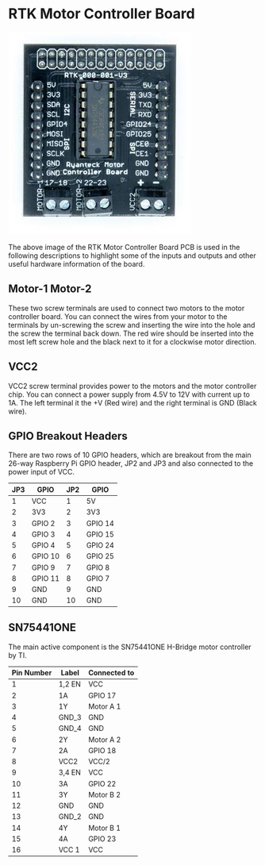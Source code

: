 # RTK Motor Controller Board

![rtkmcb](../img/rtkmcb.jpg)

The above image of the RTK Motor Controller Board PCB is used in the following descriptions to highlight some of the inputs and outputs and other useful hardware information of the board.

## Motor-1 Motor-2

These two screw terminals are used to connect two motors to the motor controller board. You can connect the wires from your motor to the terminals by un-screwing the screw and inserting the wire into the hole and the screw the terminal back down. The red wire should be inserted into the most left screw hole and the black next to it for a clockwise motor direction.

## VCC2

VCC2 screw terminal provides power to the motors and the motor controller chip. You can connect a power supply from 4.5V to 12V  with current up to 1A. The left terminal it the +V (Red wire) and the right terminal is GND (Black wire).

## GPIO Breakout Headers

There are two rows of 10 GPIO headers, which are breakout from the main 26-way Raspberry Pi GPIO header, JP2 and JP3 and also connected to the power input of VCC.

| JP3 | GPIO | JP2 | GPIO |
|-----|------|-----|------|
| 1   | VCC  | 1   | 5V      |
| 2   | 3V3  | 2   | 3V3     |
| 3   | GPIO 2| 3  | GPIO 14 |
| 4   | GPIO 3| 4  | GPIO 15 |
| 5   | GPIO 4| 5  | GPIO 24 |
| 6   | GPIO 10| 6 | GPIO 25 |
| 7   | GPIO 9| 7  | GPIO 8  |
| 8   | GPIO 11| 8 | GPIO 7  |
| 9   | GND | 9    | GND     |
| 10  | GND | 10   | GND     |

## SN75441ONE

The main active component is the SN75441ONE H-Bridge motor controller by TI.

| Pin Number | Label  | Connected to |
|------------|--------|--------------|
| 1          | 1,2 EN | VCC          |
| 2          | 1A     | GPIO 17      |
| 3          | 1Y     | Motor A 1    |
| 4          | GND_3  | GND          |
| 5          | GND_4  | GND          |
| 6          | 2Y     | Motor A 2    |
| 7          | 2A     | GPIO 18      |
| 8          | VCC2   | VCC/2        |
| 9          | 3,4 EN | VCC          |
| 10         | 3A     | GPIO 22      |
| 11         | 3Y     | Motor B 2    |
| 12         | GND    | GND          |
| 13         | GND_2  | GND          |
| 14         | 4Y     | Motor B 1    |
| 15         | 4A     | GPIO 23      |
| 16         | VCC 1  | VCC          |
